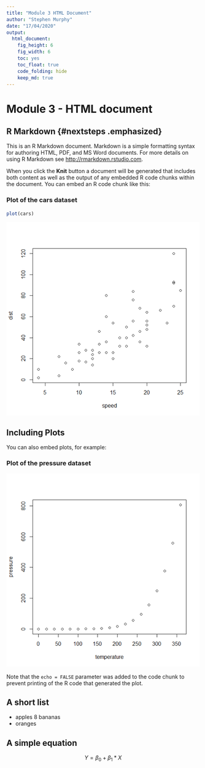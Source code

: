 ```yaml
---
title: "Module 3 HTML Document"
author: "Stephen Murphy"
date: "17/04/2020"
output: 
  html_document: 
    fig_height: 6
    fig_width: 6
    toc: yes
    toc_float: true
    code_folding: hide
    keep_md: true
---
```




# Module 3 - HTML document

## R Markdown {#nextsteps .emphasized}

This is an R Markdown document. Markdown is a simple formatting syntax for authoring HTML, PDF, and MS Word documents. For more details on using R Markdown see <http://rmarkdown.rstudio.com>.

When you click the **Knit** button a document will be generated that includes both content as well as the output of any embedded R code chunks within the document. You can embed an R code chunk like this:

### Plot of the cars dataset


```r
plot(cars)
```

![](html-document_files/figure-html/cars-1.png)<!-- -->

## Including Plots

You can also embed plots, for example:

### Plot of the pressure dataset

![](html-document_files/figure-html/pressure-1.png)<!-- -->

Note that the `echo = FALSE` parameter was added to the code chunk to prevent printing of the R code that generated the plot.

## A short list

* apples
8 bananas
* oranges

## A simple equation

$$ Y = \beta_0 + \beta_1*X $$

